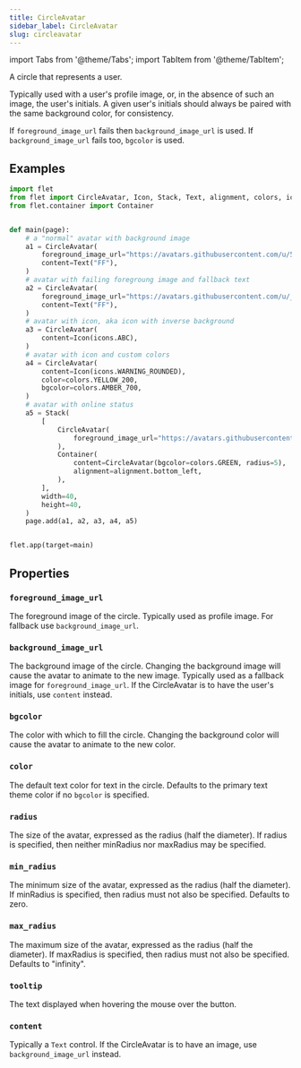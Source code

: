 ```yaml
---
title: CircleAvatar
sidebar_label: CircleAvatar
slug: circleavatar
---
```


import Tabs from '@theme/Tabs';
import TabItem from '@theme/TabItem';

A circle that represents a user.

Typically used with a user's profile image, or, in the absence of such an image, the user's initials. A given user's initials should always be paired with the same background color, for consistency.

If `foreground_image_url` fails then `background_image_url` is used. If `background_image_url` fails too, `bgcolor` is used.

## Examples

<Tabs groupId="language">
  <TabItem value="python" label="Python" default>

```python
import flet
from flet import CircleAvatar, Icon, Stack, Text, alignment, colors, icons
from flet.container import Container


def main(page):
    # a "normal" avatar with background image
    a1 = CircleAvatar(
        foreground_image_url="https://avatars.githubusercontent.com/u/5041459?s=88&v=4",
        content=Text("FF"),
    )
    # avatar with failing foregroung image and fallback text
    a2 = CircleAvatar(
        foreground_image_url="https://avatars.githubusercontent.com/u/_5041459?s=88&v=4",
        content=Text("FF"),
    )
    # avatar with icon, aka icon with inverse background
    a3 = CircleAvatar(
        content=Icon(icons.ABC),
    )
    # avatar with icon and custom colors
    a4 = CircleAvatar(
        content=Icon(icons.WARNING_ROUNDED),
        color=colors.YELLOW_200,
        bgcolor=colors.AMBER_700,
    )
    # avatar with online status
    a5 = Stack(
        [
            CircleAvatar(
                foreground_image_url="https://avatars.githubusercontent.com/u/5041459?s=88&v=4"
            ),
            Container(
                content=CircleAvatar(bgcolor=colors.GREEN, radius=5),
                alignment=alignment.bottom_left,
            ),
        ],
        width=40,
        height=40,
    )
    page.add(a1, a2, a3, a4, a5)


flet.app(target=main)
```
  </TabItem>
</Tabs>

## Properties

### `foreground_image_url`

The foreground image of the circle. Typically used as profile image. For fallback use `background_image_url`.

### `background_image_url`

The background image of the circle. Changing the background image will cause the avatar to animate to the new image. Typically used as a fallback image for `foreground_image_url`. If the CircleAvatar is to have the user's initials, use `content` instead.

### `bgcolor`

The color with which to fill the circle. Changing the background color will cause the avatar to animate to the new color.

### `color`

The default text color for text in the circle. Defaults to the primary text theme color if no `bgcolor` is specified.

### `radius`

The size of the avatar, expressed as the radius (half the diameter). If radius is specified, then neither minRadius nor maxRadius may be specified.

### `min_radius`

The minimum size of the avatar, expressed as the radius (half the diameter). If minRadius is specified, then radius must not also be specified. Defaults to zero.

### `max_radius`

The maximum size of the avatar, expressed as the radius (half the diameter). If maxRadius is specified, then radius must not also be specified. Defaults to "infinity".

### `tooltip`

The text displayed when hovering the mouse over the button.

### `content`

Typically a `Text` control. If the CircleAvatar is to have an image, use `background_image_url` instead.